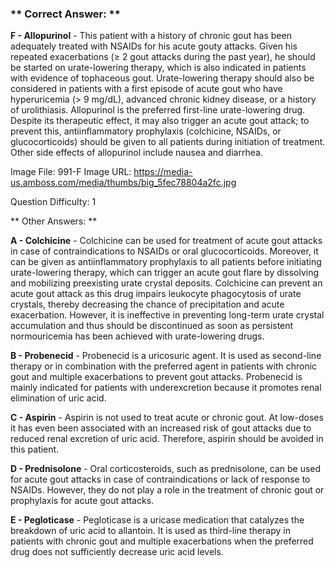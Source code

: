 ### ** Correct Answer: **

**F - Allopurinol** - This patient with a history of chronic gout has been adequately treated with NSAIDs for his acute gouty attacks. Given his repeated exacerbations (≥ 2 gout attacks during the past year), he should be started on urate-lowering therapy, which is also indicated in patients with evidence of tophaceous gout. Urate-lowering therapy should also be considered in patients with a first episode of acute gout who have hyperuricemia (> 9 mg/dL), advanced chronic kidney disease, or a history of urolithiasis. Allopurinol is the preferred first-line urate-lowering drug. Despite its therapeutic effect, it may also trigger an acute gout attack; to prevent this, antiinflammatory prophylaxis (colchicine, NSAIDs, or glucocorticoids) should be given to all patients during initiation of treatment. Other side effects of allopurinol include nausea and diarrhea.

Image File: 991-F
Image URL: https://media-us.amboss.com/media/thumbs/big_5fec78804a2fc.jpg

Question Difficulty: 1

** Other Answers: **

**A - Colchicine** - Colchicine can be used for treatment of acute gout attacks in case of contraindications to NSAIDs or oral glucocorticoids. Moreover, it can be given as antiinflammatory prophylaxis to all patients before initiating urate-lowering therapy, which can trigger an acute gout flare by dissolving and mobilizing preexisting urate crystal deposits. Colchicine can prevent an acute gout attack as this drug impairs leukocyte phagocytosis of urate crystals, thereby decreasing the chance of precipitation and acute exacerbation. However, it is ineffective in preventing long-term urate crystal accumulation and thus should be discontinued as soon as persistent normouricemia has been achieved with urate-lowering drugs.

**B - Probenecid** - Probenecid is a uricosuric agent. It is used as second-line therapy or in combination with the preferred agent in patients with chronic gout and multiple exacerbations to prevent gout attacks. Probenecid is mainly indicated for patients with underexcretion because it promotes renal elimination of uric acid.

**C - Aspirin** - Aspirin is not used to treat acute or chronic gout. At low-doses it has even been associated with an increased risk of gout attacks due to reduced renal excretion of uric acid. Therefore, aspirin should be avoided in this patient.

**D - Prednisolone** - Oral corticosteroids, such as prednisolone, can be used for acute gout attacks in case of contraindications or lack of response to NSAIDs. However, they do not play a role in the treatment of chronic gout or prophylaxis for acute gout attacks.

**E - Pegloticase** - Pegloticase is a uricase medication that catalyzes the breakdown of uric acid to allantoin. It is used as third-line therapy in patients with chronic gout and multiple exacerbations when the preferred drug does not sufficiently decrease uric acid levels.

